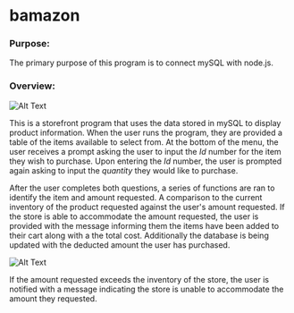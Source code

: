 # bamazon
### Purpose:
The primary purpose of this program is to connect mySQL with node.js. 

### Overview:
![Alt Text](https://media.giphy.com/media/1n5gGjo7iRePXTiBgT/giphy.gif)

This is a storefront program that uses the data stored in mySQL to display product information. When the user runs the program, they are provided a table of the items available to select from. At the bottom of the menu, the user receives a prompt asking the user to input the *Id* number for the item they wish to purchase. Upon entering the *Id* number, the user is prompted again asking to input the *quantity* they would like to purchase. 

After the user completes both questions, a series of functions are ran to identify the item and amount requested. A comparison to the current inventory of the product requested against the user's amount requested. If the store is able to accommodate the amount requested, the user is provided with the message informing them the items have been added to their cart along with a the total cost. Additionally the database is being updated with the deducted amount the user has purchased.

![Alt Text](https://media.giphy.com/media/xVvX0CoVJlCdNikjqq/giphy.gif)

If the amount requested exceeds the inventory of the store, the user is notified with a message indicating the store is unable to accommodate the amount they requested.


